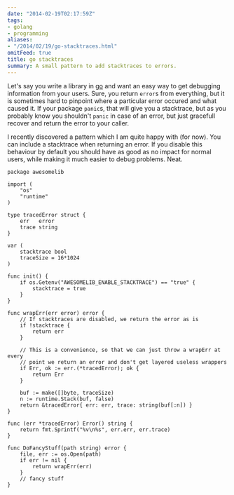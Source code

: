 ```yaml
---
date: "2014-02-19T02:17:59Z"
tags:
- golang
- programming
aliases:
- "/2014/02/19/go-stacktraces.html"
omitFeed: true
title: go stacktraces
summary: A small pattern to add stacktraces to errors.
---
```


Let's say you write a library in [go](http://golang.org/) and want an easy way
to get debugging information from your users. Sure, you return `error`s from
everything, but it is sometimes hard to pinpoint where a particular error
occured and what caused it. If your package `panic`s, that will give you a
stacktrace, but as you probably know you shouldn't `panic` in case of an error,
but just gracefull recover and return the error to your caller.

I recently discovered a pattern which I am quite happy with (for now). You can
include a stacktrace when returning an error. If you disable this behaviour by
default you should have as good as no impact for normal users, while making it
much easier to debug problems. Neat.

```
package awesomelib

import (
	"os"
	"runtime"
)

type tracedError struct {
	err   error
	trace string
}

var (
	stacktrace bool
	traceSize = 16*1024
)

func init() {
	if os.Getenv("AWESOMELIB_ENABLE_STACKTRACE") == "true" {
		stacktrace = true
	}
}

func wrapErr(err error) error {
	// If stacktraces are disabled, we return the error as is
	if !stacktrace {
		return err
	}

	// This is a convenience, so that we can just throw a wrapErr at every
	// point we return an error and don't get layered useless wrappers
	if Err, ok := err.(*tracedError); ok {
		return Err
	}

	buf := make([]byte, traceSize)
	n := runtime.Stack(buf, false)
	return &tracedError{ err: err, trace: string(buf[:n]) }
}

func (err *tracedError) Error() string {
	return fmt.Sprintf("%v\n%s", err.err, err.trace)
}

func DoFancyStuff(path string) error {
	file, err := os.Open(path)
	if err != nil {
		return wrapErr(err)
	}
	// fancy stuff
}
```
